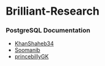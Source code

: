 # Brilliant-Research


### PostgreSQL Documentation
  - [KhanShaheb34](https://github.com/KhanShaheb34/Explore-PostgreSQL)
  - [Soomanib ](https://github.com/Radhima/Brilliant-Cloud-Research-Project)
  - [ princebillyGK ](https://github.com/princebillyGK/Relational-DB-Notes-by-princebillyGK)




